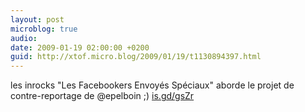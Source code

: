 ```yaml
---
layout: post
microblog: true
audio: 
date: 2009-01-19 02:00:00 +0200
guid: http://xtof.micro.blog/2009/01/19/t1130894397.html
---
```

les inrocks "Les Facebookers Envoyés Spéciaux" aborde le projet de contre-reportage de @epelboin ;)  [is.gd/gsZr](http://is.gd/gsZr)
